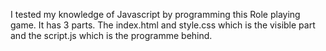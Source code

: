  I tested my knowledge of Javascript by programming this Role playing game.
It has 3 parts. The index.html and style.css which is the visible part and the script.js which is the programme behind. 

